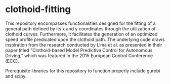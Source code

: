 # clothoid-fitting

This repository encompasses functionalities designed for the fitting of a general path defined by its x and y coordinates through the utilization of clothoid curves. Furthermore, it facilitates the generation of an optimized speed profile predicated upon the clothoid path. The underlying code draws inspiration from the research conducted by Lima et al. as presented in their paper titled "Clothoid-based Model Predictive Control for Autonomous Driving," which was featured in the 2015 European Control Conference (ECC).

Prerequisite libraries for this repository to function properly include gurobi and scipy.
